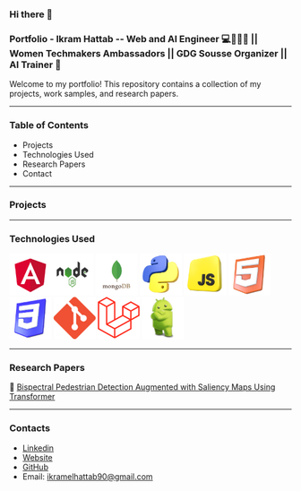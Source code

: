 <!--
**ikramelhattab/Ikramelhattab** is a ✨ _special_ ✨ repository because its `README.md` (this file) appears on your GitHub profile.

Here are some ideas to get you started:

- 🔭 I’m currently working on ...
- 🌱 I’m currently learning ...
- 👯 I’m looking to collaborate on ...
- 🤔 I’m looking for help with ...
- 💬 Ask me about ...
- 📫 How to reach me: ...
- 😄 Pronouns: ...
- ⚡ Fun fact: ...
-->
### Hi there 👋
### Portfolio - Ikram Hattab --  Web and AI Engineer 💻👩🏼‍💻 || Women Techmakers Ambassadors || GDG Sousse Organizer || AI Trainer 🧠

Welcome to my portfolio! This repository contains a collection of my projects, work samples, and research papers.

 _____________________________________________________________________________________________________________

### Table of Contents

- Projects
- Technologies Used
- Research Papers
- Contact
 _____________________________________________________________________________________________________________

### Projects
 _____________________________________________________________________________________________________________

### Technologies Used
<img src="images/angular.png" width="75" height="75"><img src="images/nodejs.png" width="75" height="75">
<img src="images/mongodb.png" width="75" height="75">
<img src="images/python.webp" width="75" height="75">
<img src="images/javascript.png" width="75" height="75">
<img src="images/html.webp" width="75" height="75">
<img src="images/css.png" width="75" height="75">
<img src="images/git.png" width="75" height="75">
<img src="images/laravel.png" width="75" height="75">
<img src="images/android.png" width="75" height="75">

 _____________________________________________________________________________________________________________

### Research Papers

📜 [Bispectral Pedestrian Detection Augmented with Saliency Maps Using Transformer](https://aminemarnissi.github.io/projects/visapp.html)
 _____________________________________________________________________________________________________________

### Contacts

- [Linkedin](https://www.linkedin.com/in/ikram-hattab-166b41154/)
- [Website](https://ikramhattab.vercel.app/)
- [GitHub](https://github.com/ikramelhattab)
- Email: ikramelhattab90@gmail.com
